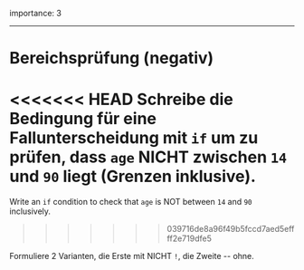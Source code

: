 importance: 3

---

# Bereichsprüfung (negativ)

<<<<<<< HEAD
Schreibe die Bedingung für eine Fallunterscheidung mit `if` um zu prüfen, dass `age` NICHT zwischen `14` und `90` liegt (Grenzen inklusive).
=======
Write an `if` condition to check that `age` is NOT between `14` and `90` inclusively.
>>>>>>> 039716de8a96f49b5fccd7aed5effff2e719dfe5

Formuliere 2 Varianten, die Erste mit NICHT `!`, die Zweite -- ohne.
